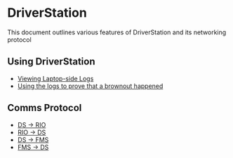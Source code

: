 # DriverStation
This document outlines various features of DriverStation and its networking protocol

## Using DriverStation
 - [Viewing Laptop-side Logs](https://wpilib.screenstepslive.com/s/currentCS/m/troubleshooting/l/599678-driver-station-log-file-viewer)
 - [Using the logs to prove that a brownout happened](https://wpilib.screenstepslive.com/s/currentCS/m/troubleshooting/l/599749-roborio-brownout-and-understanding-current-draw)

## Comms Protocol
 - [DS -> RIO](https://frcture.readthedocs.io/en/latest/driverstation/ds_to_rio.html)
 - [RIO -> DS](https://frcture.readthedocs.io/en/latest/driverstation/rio_to_ds.html)
 - [DS -> FMS](https://frcture.readthedocs.io/en/latest/driverstation/ds_to_fms.html)
 - [FMS -> DS](https://frcture.readthedocs.io/en/latest/driverstation/fms_to_ds.html)

<!-- Global site tag (gtag.js) - Google Analytics -->
<script async src="https://www.googletagmanager.com/gtag/js?id=UA-139497732-2"></script>
<script>
  window.dataLayer = window.dataLayer || [];
  function gtag(){dataLayer.push(arguments);}
  gtag('js', new Date());

  gtag('config', 'UA-139497732-2');
</script>
